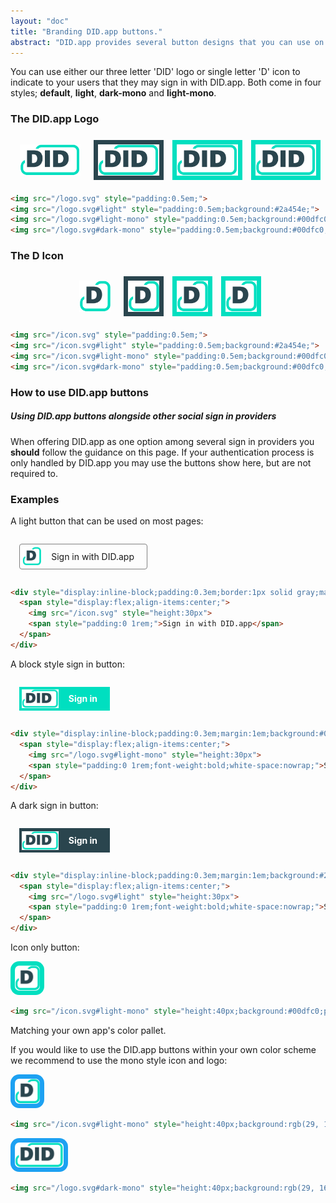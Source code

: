 ```yaml
---
layout: "doc"
title: "Branding DID.app buttons."
abstract: "DID.app provides several button designs that you can use on your website to let users know they can sign in with DID.app"
---
```


<style>
  .markdown-body img {
    background: none;
  }
</style>

You can use either our three letter 'DID' logo or single letter 'D' icon to indicate to your users that they may sign in with DID.app.
Both come in four styles; **default**, **light**, **dark-mono** and **light-mono**.

### The DID.app Logo

<div style="display:flex;justify-content:center;">
  <img src="/logo.svg" style="height:50px;margin:0.5em;padding:0.5em;">
  <img src="/logo.svg#light" style="height:50px;background:#2a454e;margin:0.5em;padding:0.5em;">
  <img src="/logo.svg#light-mono" style="height:50px;background:#00dfc0;margin:0.5em;padding:0.5em;">
  <img src="/logo.svg#dark-mono" style="height:50px;background:#00dfc0;margin:0.5em;padding:0.5em;">
</div>

```html
<img src="/logo.svg" style="padding:0.5em;">
<img src="/logo.svg#light" style="padding:0.5em;background:#2a454e;">
<img src="/logo.svg#light-mono" style="padding:0.5em;background:#00dfc0;">
<img src="/logo.svg#dark-mono" style="padding:0.5em;background:#00dfc0;">
```

### The D Icon

<div style="display:flex;justify-content:center;">
  <img src="/icon.svg" style="height:50px;margin:0.5em;padding:0.5em;">
  <img src="/icon.svg#light" style="height:50px;background:#2a454e;margin:0.5em;padding:0.5em;">
  <img src="/icon.svg#light-mono" style="height:50px;background:#00dfc0;margin:0.5em;padding:0.5em;">
  <img src="/icon.svg#dark-mono" style="height:50px;background:#00dfc0;margin:0.5em;padding:0.5em;">
</div>

```html
<img src="/icon.svg" style="padding:0.5em;">
<img src="/icon.svg#light" style="padding:0.5em;background:#2a454e;">
<img src="/icon.svg#light-mono" style="padding:0.5em;background:#00dfc0;">
<img src="/icon.svg#dark-mono" style="padding:0.5em;background:#00dfc0;">
```

### How to use DID.app buttons

##### Using DID.app buttons alongside other social sign in providers

When offering DID.app as one option among several sign in providers you **should** follow the guidance on this page.
If your authentication process is only handled by DID.app you may use the buttons show here, but are not required to.

### Examples

A light button that can be used on most pages:

<div style="display:inline-block;padding:0.3em;border:1px solid gray;margin:1em;border-radius:4px;">
  <span style="display:flex;align-items:center;">
    <img src="/icon.svg" style="height:30px">
    <span style="padding:0 1rem;">Sign in with DID.app</span>
  </span>
</div>

```html
<div style="display:inline-block;padding:0.3em;border:1px solid gray;margin:1em;border-radius:4px;">
  <span style="display:flex;align-items:center;">
    <img src="/icon.svg" style="height:30px">
    <span style="padding:0 1rem;">Sign in with DID.app</span>
  </span>
</div>
```

A block style sign in button:

<div style="display:inline-block;padding:0.3em;margin:1em;background:#00dfc0;color:white;">
  <span style="display:flex;align-items:center;">
    <img src="/logo.svg#light-mono" style="height:30px">
    <span style="padding:0 1rem;font-weight:bold;white-space:nowrap;">Sign in</span>
  </span>
</div>

```html
<div style="display:inline-block;padding:0.3em;margin:1em;background:#00dfc0;color:white;">
  <span style="display:flex;align-items:center;">
    <img src="/logo.svg#light-mono" style="height:30px">
    <span style="padding:0 1rem;font-weight:bold;white-space:nowrap;">Sign in</span>
  </span>
</div>
```

A dark sign in button:

<div style="display:inline-block;padding:0.3em;margin:1em;background:#2a454e;color:white;">
  <span style="display:flex;align-items:center;">
    <img src="/logo.svg#light" style="height:30px">
    <span style="padding:0 1rem;font-weight:bold;white-space:nowrap;">Sign in</span>
  </span>
</div>

```html
<div style="display:inline-block;padding:0.3em;margin:1em;background:#2a454e;color:white;">
  <span style="display:flex;align-items:center;">
    <img src="/logo.svg#light" style="height:30px">
    <span style="padding:0 1rem;font-weight:bold;white-space:nowrap;">Sign in</span>
  </span>
</div>
```

Icon only button:

<img src="/icon.svg#light-mono" style="height:40px;background:#00dfc0;padding:0.5em;border-radius:1em;">

```html
<img src="/icon.svg#light-mono" style="height:40px;background:#00dfc0;padding:0.5em;border-radius:1em;">
```

Matching your own app's color pallet.

If you would like to use the DID.app buttons within your own color scheme we recommend to use the mono style icon and logo:

<img src="/icon.svg#light-mono" style="height:40px;background:rgb(29, 161, 242);padding:0.5em;border-radius:1em;">

```html
<img src="/icon.svg#light-mono" style="height:40px;background:rgb(29, 161, 242);padding:0.5em;border-radius:1em;">
```

<img src="/logo.svg#dark-mono" style="height:40px;background:rgb(29, 161, 242);padding:0.5em;border-radius:1em;">

```html
<img src="/logo.svg#dark-mono" style="height:40px;background:rgb(29, 161, 242);padding:0.5em;border-radius:1em;">
```
